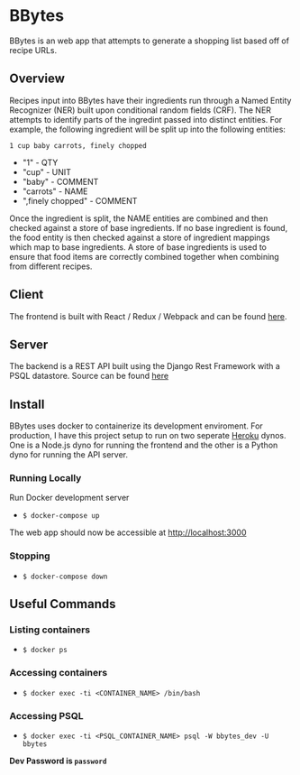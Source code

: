 # BBytes

BBytes is an web app that attempts to generate a shopping list based off of recipe URLs. 

## Overview

Recipes input into BBytes have their ingredients run through a Named Entity Recognizer (NER) built upon conditional random fields (CRF). The NER attempts to identify parts of the ingredint passed into distinct entities. For example, the following ingredient will be split up into the following entities:
```
1 cup baby carrots, finely chopped
```
- "1" - QTY
- "cup" - UNIT
- "baby" - COMMENT
- "carrots" - NAME
- ",finely chopped" - COMMENT

Once the ingredient is split, the NAME entities are combined and then checked against a store of base ingredients. If no base ingredient is found, the food entity is then checked against a store of ingredient mappings which map to base ingredients. A store of base ingredients is used to ensure that food items are correctly combined together when combining from different recipes.

## Client

The frontend is built with React / Redux / Webpack and can be found [here](https://github.com/Orevarc/bbytes_client).

## Server

The backend is a REST API built using the Django Rest Framework with a PSQL datastore. Source can be found [here](https://github.com/Orevarc/bbytes_server)

## Install

BBytes uses docker to containerize its development enviroment. For production, I have this project setup to run on two seperate [Heroku](https://www.heroku.com/) dynos. One is a Node.js dyno for running the frontend and the other is a Python dyno for running the API server.

### Running Locally

Run Docker development server

- `$ docker-compose up`

The web app should now be accessible at [http://localhost:3000](http://localhost:3000)

### Stopping 

- `$ docker-compose down`

## Useful Commands

### Listing containers

- `$ docker ps`

### Accessing containers

- `$ docker exec -ti <CONTAINER_NAME> /bin/bash`

### Accessing PSQL

- `$ docker exec -ti <PSQL_CONTAINER_NAME> psql -W bbytes_dev -U bbytes`

**Dev Password is `password`**
